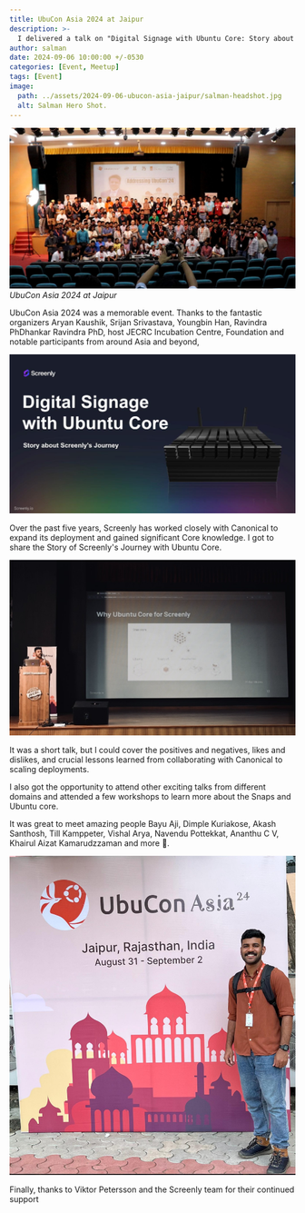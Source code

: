 ```yaml
---
title: UbuCon Asia 2024 at Jaipur
description: >-
  I delivered a talk on "Digital Signage with Ubuntu Core: Story about Screenly's Journey".
author: salman
date: 2024-09-06 10:00:00 +/-0530
categories: [Event, Meetup]
tags: [Event]
image:
  path: ../assets/2024-09-06-ubucon-asia-jaipur/salman-headshot.jpg
  alt: Salman Hero Shot.
---
```



![Group Photo](../assets/2024-09-06-ubucon-asia-jaipur/groupPhoto.jpeg)
_UbuCon Asia 2024 at Jaipur_

UbuCon Asia 2024 was a memorable event. Thanks to the fantastic organizers Aryan Kaushik, Srijan Srivastava, Youngbin Han, Ravindra PhDhankar Ravindra PhD, host JECRC Incubation Centre, Foundation and notable participants from around Asia and beyond,

![Screenly Slide](../assets/2024-09-06-ubucon-asia-jaipur/ScreenlySlide.jpg)

Over the past five years, Screenly has worked closely with Canonical to expand its deployment and gained significant Core knowledge. I got to share the Story of Screenly's Journey with Ubuntu Core. 

![Screenly Slide](../assets/2024-09-06-ubucon-asia-jaipur/Screenlyppt.jpg)

It was a short talk, but I could cover the positives and negatives, likes and dislikes, and crucial lessons learned from collaborating with Canonical to scaling deployments. 

I also got the opportunity to attend other exciting talks from different domains and attended a few workshops to learn more about the Snaps and Ubuntu core. 


It was great to meet amazing people Bayu Aji, Dimple Kuriakose, Akash Santhosh, Till Kamppeter, Vishal Arya, Navendu Pottekkat, Ananthu C V, Khairul Aizat Kamarudzzaman and more 🎉. 

![Salman Photo](../assets/2024-09-06-ubucon-asia-jaipur/salmanPhoto.jpg)

Finally, thanks to Viktor Petersson and the Screenly team for their continued support
